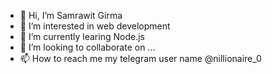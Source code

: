 - 👋 Hi, I’m Samrawit Girma
- 👀 I’m interested in web development
- 🌱 I’m currently learing Node.js
- 💞️ I’m looking to collaborate on ...
- 📫 How to reach me my telegram user name @nillionaire_0

<!---
Aletia88/Aletia88 is a ✨ special ✨ repository because its `README.md` (this file) appears on your GitHub profile.
You can click the Preview link to take a look at your changes.
--->
